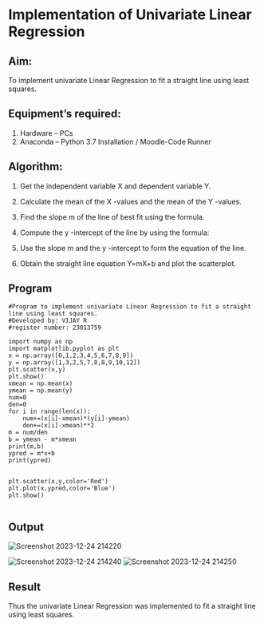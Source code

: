 # Implementation of Univariate Linear Regression
## Aim:
To implement univariate Linear Regression to fit a straight line using least squares.
## Equipment’s required:
1.	Hardware – PCs
2.	Anaconda – Python 3.7 Installation / Moodle-Code Runner
## Algorithm:
1.	Get the independent variable X and dependent variable Y.
2.	Calculate the mean of the X -values and the mean of the Y -values.
3.	Find the slope m of the line of best fit using the formula.

4.	Compute the y -intercept of the line by using the formula:

5.	Use the slope m and the y -intercept to form the equation of the line.
6.	Obtain the straight line equation Y=mX+b and plot the scatterplot.
## Program
```
#Program to implement univariate Linear Regression to fit a straight line using least squares.
#Developed by: VIJAY R
#register number: 23013759

import numpy as np 
import matplotlib.pyplot as plt
x = np.array([0,1,2,3,4,5,6,7,8,9])
y = np.array([1,3,2,5,7,8,8,9,10,12])
plt.scatter(x,y)
plt.show()
xmean = np.mean(x)
ymean = np.mean(y)
num=0
den=0
for i in range(len(x)):
    num+=(x[i]-xmean)*(y[i]-ymean)
    den+=(x[i]-xmean)**2
m = num/den
b = ymean - m*xmean
print(m,b)
ypred = m*x+b
print(ypred)


plt.scatter(x,y,color='Red')
plt.plot(x,ypred,color='Blue')
plt.show()


```
## Output
![Screenshot 2023-12-24 214220](https://github.com/vijayr21/Univariate-Linear-Regression/assets/149347607/ae464f7e-9f7f-48bf-a19a-a25866a9fa9f)

![Screenshot 2023-12-24 214240](https://github.com/vijayr21/Univariate-Linear-Regression/assets/149347607/9a7c983d-2985-4992-a8ce-7580809e9f92)
![Screenshot 2023-12-24 214250](https://github.com/vijayr21/Univariate-Linear-Regression/assets/149347607/158cd1cd-18de-4244-ada4-ff9479ca78bb)



## Result
Thus the univariate Linear Regression was implemented to fit a straight line using least squares.

